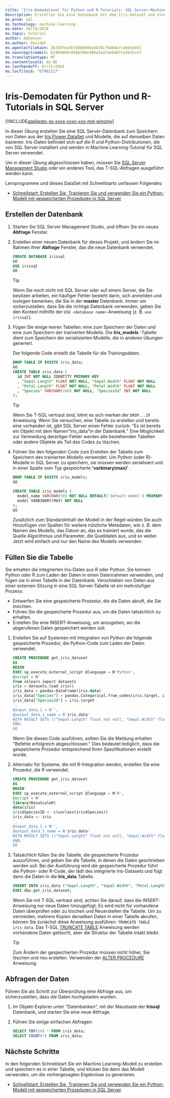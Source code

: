 ```yaml
---
title: 'Iris-Demodataset für Python und R-Tutorials: SQL Server-Machine Learning'
Description: Erstellen Sie eine Datenbank mit dem Iris-Dataset und eine Tabelle zum Speichern von Modellen. Dieses Dataset wird in Übungen, die mit der Sprache R oder Python-Code in einer SQL Server gespeicherten Prozedur Umschließen von verwendet werden.
ms.prod: sql
ms.technology: machine-learning
ms.date: 10/19/2018
ms.topic: tutorial
author: dphansen
ms.author: davidph
ms.openlocfilehash: 26358fea3b7d08d986a5078cf6484e7c4e0d3dd1
ms.sourcegitcommit: b2464064c0566590e486a3aafae6d67ce2645cef
ms.translationtype: MT
ms.contentlocale: de-DE
ms.lasthandoff: 07/15/2019
ms.locfileid: "67962117"
---
```

#  <a name="iris-demo-data-for-python-and-r-tutorials-in-sql-server"></a>Iris-Demodaten für Python und R-Tutorials in SQL Server 
[!INCLUDE[appliesto-ss-xxxx-xxxx-xxx-md-winonly](../../includes/appliesto-ss-xxxx-xxxx-xxx-md-winonly.md)]

In dieser Übung erstellen Sie eine SQL Server-Datenbank zum Speichern von Daten aus der [Iris Flower DataSet](https://en.wikipedia.org/wiki/Iris_flower_data_set) und Modelle, die auf denselben Daten basieren. Iris-Daten befindet sich auf die R und Python-Distributionen, die von SQL Server installiert und werden in Machine Learning-Tutorial für SQL Server verwendet. 

Um in dieser Übung abgeschlossen haben, müssen Sie [SQL Server Management Studio](https://docs.microsoft.com/sql/ssms/download-sql-server-management-studio-ssms?view=sql-server-2017) oder ein anderes Tool, das T-SQL-Abfragen ausgeführt werden kann.

Lernprogramme und dieses DataSet mit Schnellstarts umfassen Folgendes:

+  [Schnellstart: Erstellen Sie, Trainieren Sie und verwenden Sie ein Python-Modell mit gespeicherten Prozeduren in SQL Server](quickstart-python-train-score-in-tsql.md)

## <a name="create-the-database"></a>Erstellen der Datenbank

1. Starten Sie SQL Server Management Studio, und öffnen Sie ein neues **Abfrage** Fenster.  

2. Erstellen einer neuen Datenbank für dieses Projekt, und ändern Sie im Rahmen Ihrer **Abfrage** Fenster, das die neue Datenbank verwendet.

    ```sql
    CREATE DATABASE irissql
    GO
    USE irissql
    GO
    ```

    > [!TIP] 
    > Wenn Sie noch nicht mit SQL Server oder auf einem Server, die Sie besitzen arbeiten, ein häufiger Fehler besteht darin, sich anmelden und loslegen bemerken, die Sie in der **master** Datenbank. Immer um sicherzustellen, dass Sie die richtige Datenbank verwenden, geben Sie den Kontext mithilfe der `USE <database name>` Anweisung (z. B. `use irissql`).

3. Fügen Sie einige leeren Tabellen: eine zum Speichern der Daten und eine zum Speichern der trainierten Modelle. Die **Iris_models** -Tabelle dient zum Speichern der serialisierten Modelle, die in anderen Übungen generiert.

    Der folgende Code erstellt die Tabelle für die Trainingsdaten.

    ```sql
    DROP TABLE IF EXISTS iris_data;
    GO
    CREATE TABLE iris_data (
      id INT NOT NULL IDENTITY PRIMARY KEY
      , "Sepal.Length" FLOAT NOT NULL, "Sepal.Width" FLOAT NOT NULL
      , "Petal.Length" FLOAT NOT NULL, "Petal.Width" FLOAT NOT NULL
      , "Species" VARCHAR(100) NOT NULL, "SpeciesId" INT NOT NULL
    );
    ```

    > [!TIP] 
    > Wenn Sie T-SQL vertraut sind, lohnt es sich merken der `DROP...IF` Anweisung. Wenn Sie versuchen, eine Tabelle zu erstellen und bereits eine vorhanden ist, gibt SQL Server einen Fehler zurück: "Es ist bereits ein Objekt mit dem Namen"Iris_data"in der Datenbank." Eine Möglichkeit zur Vermeidung derartiger Fehler werden alle bestehenden Tabellen oder andere Objekte als Teil des Codes zu löschen.

4. Führen Sie den folgenden Code zum Erstellen der Tabelle zum Speichern des trainierten Modells verwendet. Um Python (oder R)-Modelle in SQL Server zu speichern, sie müssen werden serialisiert und in einer Spalte vom Typ gespeicherte **'varbinary(max)'** . 

    ```sql
    DROP TABLE IF EXISTS iris_models;
    GO
    
    CREATE TABLE iris_models (
      model_name VARCHAR(50) NOT NULL DEFAULT('default model') PRIMARY KEY,
      model VARBINARY(MAX) NOT NULL
    );
    GO
    ```

    Zusätzlich zum Standardinhalt der Modell in der Regel würden Sie auch Hinzufügen von Spalten für weitere nützliche Metadaten, wie z. B. dem Namen des Modells, das Datum an, das es trainiert wurde, das die Quelle Algorithmus und Parameter, die Quelldaten aus, und so weiter. Jetzt wird einfach und nur den Name des Modells verwenden.

## <a name="populate-the-table"></a>Füllen Sie die Tabelle

Sie erhalten die integrierten Iris-Daten aus R oder Python. Sie können Python oder R zum Laden der Daten in einen Datenrahmen verwenden, und fügen sie in einer Tabelle in der Datenbank. Verschieben von Daten aus einer externen Sitzung in eine SQL Server-Tabelle ist ein mehrstufiger Prozess:

+ Entwerfen Sie eine gespeicherte Prozedur, die die Daten abruft, die Sie möchten.
+ Führen Sie die gespeicherte Prozedur aus, um die Daten tatsächlich zu erhalten.
+ Erstellen Sie eine INSERT-Anweisung, um anzugeben, wo die abgerufenen Daten gespeichert werden soll.

1. Erstellen Sie auf Systemen mit Integration von Python die folgende gespeicherte Prozedur, die Python-Code zum Laden der Daten verwendet.

    ```sql
    CREATE PROCEDURE get_iris_dataset
    AS
    BEGIN
    EXEC sp_execute_external_script @language = N'Python', 
    @script = N'
    from sklearn import datasets
    iris = datasets.load_iris()
    iris_data = pandas.DataFrame(iris.data)
    iris_data["Species"] = pandas.Categorical.from_codes(iris.target, iris.target_names)
    iris_data["SpeciesId"] = iris.target
    ', 
    @input_data_1 = N'', 
    @output_data_1_name = N'iris_data'
    WITH RESULT SETS (("Sepal.Length" float not null, "Sepal.Width" float not null, "Petal.Length" float not null, "Petal.Width" float not null, "Species" varchar(100) not null, "SpeciesId" int not null));
    END;
    GO
    ```

    Wenn Sie diesen Code ausführen, sollten Sie die Meldung erhalten "Befehle erfolgreich abgeschlossen." Dies bedeutet lediglich, dass die gespeicherte Prozedur entsprechend Ihren Spezifikationen erstellt wurde.

2. Alternativ für Systeme, die mit R-Integration werden, erstellen Sie eine Prozedur, die R verwendet.

    ```sql
    CREATE PROCEDURE get_iris_dataset
    AS
    BEGIN
    EXEC sp_execute_external_script @language = N'R', 
    @script = N'
    library(RevoScaleR)
    data(iris)
    iris$SpeciesID <- c(unclass(iris$Species))
    iris_data <- iris
    ', 
    @input_data_1 = N'', 
    @output_data_1_name = N'iris_data'
    WITH RESULT SETS (("Sepal.Length" float not null, "Sepal.Width" float not null, "Petal.Length" float not null, "Petal.Width" float not null, "Species" varchar(100) not null, "SpeciesId" int not null));
    END;
    GO
    ```

3. Tatsächlich füllen Sie die Tabelle, die gespeicherte Prozedur auszuführen, und geben Sie die Tabelle, in denen die Daten geschrieben werden soll. Bei der Ausführung wird die gespeicherte Prozedur führt die Python- oder R-Code, der lädt des integrierte Iris-Datasets und fügt dann die Daten in die **Iris_data** Tabelle.

    ```sql
    INSERT INTO iris_data ("Sepal.Length", "Sepal.Width", "Petal.Length", "Petal.Width", "Species", "SpeciesId")
    EXEC dbo.get_iris_dataset;
    ```

    Wenn Sie mit T-SQL vertraut sind, achten Sie darauf, dass die INSERT-Anweisung nur neue Daten hinzugefügt; Es wird nicht für vorhandene Daten überprüfen oder zu löschen und Neuerstellen die Tabelle. Um zu vermeiden, mehrere Kopien derselben Daten in einer Tabelle abrufen, können Sie zunächst diese Anweisung ausführen: `TRUNCATE TABLE iris_data`. Das T-SQL [TRUNCATE TABLE](https://docs.microsoft.com/sql/t-sql/statements/truncate-table-transact-sql) Anweisung werden vorhandene Daten gelöscht, aber die Struktur der Tabelle intakt bleibt.

    > [!TIP]
    > Zum Ändern der gespeicherten Prozedur müssen nicht höher, Sie löschen und neu erstellen. Verwenden der [ALTER PROCEDURE](https://docs.microsoft.com/sql/t-sql/statements/alter-procedure-transact-sql) Anweisung. 


## <a name="query-the-data"></a>Abfragen der Daten

Führen Sie als Schritt zur Überprüfung eine Abfrage aus, um sicherzustellen, dass die Daten hochgeladen wurden.

1. Im Objekt-Explorer unter "Datenbanken", mit der Maustaste der **Irissql** Datenbank, und starten Sie eine neue Abfrage.

2. Führen Sie einige einfachen Abfragen:

    ```sql
    SELECT TOP(10) * FROM iris_data;
    SELECT COUNT(*) FROM iris_data;
    ```

## <a name="next-steps"></a>Nächste Schritte

In den folgenden Schnellstart Sie ein Machine Learning-Modell zu erstellen und speichern es in einer Tabelle, und klicken Sie dann das Modell verwenden, um die vorhergesagten Ergebnisse zu generieren.

+ [Schnellstart: Erstellen Sie, Trainieren Sie und verwenden Sie ein Python-Modell mit gespeicherten Prozeduren in SQL Server](quickstart-python-train-score-in-tsql.md)
